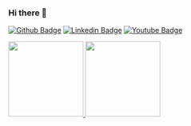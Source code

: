 ### Hi there 👋

[![Github Badge](https://img.shields.io/badge/-Github-000?style=flat-square&logo=Github&logoColor=white&link=https://github.com/kadsonlima)](https://github.com/kadsonlima)
[![Linkedin Badge](https://img.shields.io/badge/-LinkedIn-blue?style=flat-square&logo=Linkedin&logoColor=white&link=https://www.linkedin.com/in/kadsonlima/)](https://www.linkedin.com/in/kadsonlima/)
[![Youtube Badge](https://img.shields.io/badge/-YouTube-ff0000?style=flat-square&labelColor=ff0000&logo=youtube&logoColor=white&link=https://www.youtube.com/user/KasH)](https://www.youtube.com/user/KasH)


<div>
<a href="https://github.com/KadsonLima">
<img height="150em" src="https://github-readme-stats.vercel.app/api/top-langs/?username=KadsonLima&layout=compact&langs_count=7"/>
<img height="150em" src="https://github-readme-stats.vercel.app/api?username=KadsonLima&show_icons=true&include_all_commits=true&count_private=true"/>
</div>
<!--
**KadsonLima/KadsonLima** is a ✨ _special_ ✨ repository because its `README.md` (this file) appears on your GitHub profile.

Here are some ideas to get you started:

- 🔭 I’m currently working on ...
- 🌱 I’m currently learning ...
- 👯 I’m looking to collaborate on ...
- 🤔 I’m looking for help with ...
- 💬 Ask me about ...
- 📫 How to reach me: ...
- 😄 Pronouns: ...
- ⚡ Fun fact: ...
-->
